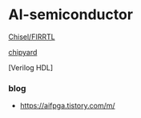 # AI-semiconductor
 
[Chisel/FIRRTL](https://www.chisel-lang.org/)

[chipyard](https://chipyard.readthedocs.io/en/stable/)

[Verilog HDL]

### blog
- https://aifpga.tistory.com/m/
